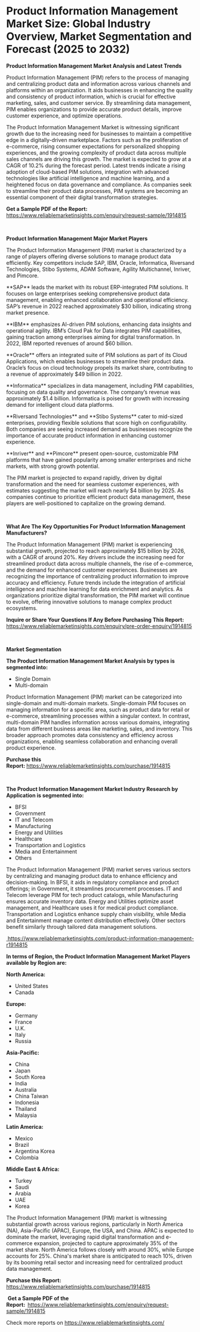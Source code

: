 <p><h1>Product Information Management Market Size: Global Industry Overview, Market Segmentation and Forecast (2025 to 2032)</h1></p><p><strong>Product Information Management Market Analysis and Latest Trends</strong></p>
<p><p>Product Information Management (PIM) refers to the process of managing and centralizing product data and information across various channels and platforms within an organization. It aids businesses in enhancing the quality and consistency of product information, which is crucial for effective marketing, sales, and customer service. By streamlining data management, PIM enables organizations to provide accurate product details, improve customer experience, and optimize operations.</p><p>The Product Information Management Market is witnessing significant growth due to the increasing need for businesses to maintain a competitive edge in a digitally-driven marketplace. Factors such as the proliferation of e-commerce, rising consumer expectations for personalized shopping experiences, and the growing complexity of product data across multiple sales channels are driving this growth. The market is expected to grow at a CAGR of 10.2% during the forecast period. Latest trends indicate a rising adoption of cloud-based PIM solutions, integration with advanced technologies like artificial intelligence and machine learning, and a heightened focus on data governance and compliance. As companies seek to streamline their product data processes, PIM systems are becoming an essential component of their digital transformation strategies.</p></p>
<p><strong>Get a Sample PDF of the Report:&nbsp;</strong> <a href="https://www.reliablemarketinsights.com/enquiry/request-sample/1914815?utm_campaign=2209&utm_medium=2&utm_source=Github&utm_content=ia&utm_term=10032025&utm_id=product-information-management">https://www.reliablemarketinsights.com/enquiry/request-sample/1914815</a></p>
<p>&nbsp;</p>
<p><strong>Product Information Management Major Market Players</strong></p>
<p><p>The Product Information Management (PIM) market is characterized by a range of players offering diverse solutions to manage product data efficiently. Key competitors include SAP, IBM, Oracle, Informatica, Riversand Technologies, Stibo Systems, ADAM Software, Agility Multichannel, Inriver, and Pimcore.</p><p>**SAP** leads the market with its robust ERP-integrated PIM solutions. It focuses on large enterprises seeking comprehensive product data management, enabling enhanced collaboration and operational efficiency. SAP’s revenue in 2022 reached approximately $30 billion, indicating strong market presence.</p><p>**IBM** emphasizes AI-driven PIM solutions, enhancing data insights and operational agility. IBM’s Cloud Pak for Data integrates PIM capabilities, gaining traction among enterprises aiming for digital transformation. In 2022, IBM reported revenues of around $60 billion.</p><p>**Oracle** offers an integrated suite of PIM solutions as part of its Cloud Applications, which enables businesses to streamline their product data. Oracle’s focus on cloud technology propels its market share, contributing to a revenue of approximately $49 billion in 2022.</p><p>**Informatica** specializes in data management, including PIM capabilities, focusing on data quality and governance. The company’s revenue was approximately $1.4 billion. Informatica is poised for growth with increasing demand for intelligent cloud data platforms.</p><p>**Riversand Technologies** and **Stibo Systems** cater to mid-sized enterprises, providing flexible solutions that score high on configurability. Both companies are seeing increased demand as businesses recognize the importance of accurate product information in enhancing customer experience.</p><p>**Inriver** and **Pimcore** present open-source, customizable PIM platforms that have gained popularity among smaller enterprises and niche markets, with strong growth potential.</p><p>The PIM market is projected to expand rapidly, driven by digital transformation and the need for seamless customer experiences, with estimates suggesting the market will reach nearly $4 billion by 2025. As companies continue to prioritize efficient product data management, these players are well-positioned to capitalize on the growing demand.</p></p>
<p>&nbsp;</p>
<p><strong>What Are The Key Opportunities For Product Information Management Manufacturers?</strong></p>
<p><p>The Product Information Management (PIM) market is experiencing substantial growth, projected to reach approximately $15 billion by 2026, with a CAGR of around 20%. Key drivers include the increasing need for streamlined product data across multiple channels, the rise of e-commerce, and the demand for enhanced customer experiences. Businesses are recognizing the importance of centralizing product information to improve accuracy and efficiency. Future trends include the integration of artificial intelligence and machine learning for data enrichment and analytics. As organizations prioritize digital transformation, the PIM market will continue to evolve, offering innovative solutions to manage complex product ecosystems.</p></p>
<p><strong>Inquire or Share Your Questions If Any Before Purchasing This Report:</strong> <a href="https://www.reliablemarketinsights.com/enquiry/pre-order-enquiry/1914815?utm_campaign=2209&utm_medium=2&utm_source=Github&utm_content=ia&utm_term=10032025&utm_id=product-information-management">https://www.reliablemarketinsights.com/enquiry/pre-order-enquiry/1914815</a></p>
<p>&nbsp;</p>
<p><strong>Market Segmentation</strong></p>
<p><strong>The Product Information Management Market Analysis by types is segmented into:</strong></p>
<p><ul><li>Single Domain</li><li>Multi-domain</li></ul></p>
<p><p>Product Information Management (PIM) market can be categorized into single-domain and multi-domain markets. Single-domain PIM focuses on managing information for a specific area, such as product data for retail or e-commerce, streamlining processes within a singular context. In contrast, multi-domain PIM handles information across various domains, integrating data from different business areas like marketing, sales, and inventory. This broader approach promotes data consistency and efficiency across organizations, enabling seamless collaboration and enhancing overall product experience.</p></p>
<p><strong>Purchase this Report:&nbsp;</strong><a href="https://www.reliablemarketinsights.com/purchase/1914815?utm_campaign=2209&utm_medium=2&utm_source=Github&utm_content=ia&utm_term=10032025&utm_id=product-information-management">https://www.reliablemarketinsights.com/purchase/1914815</a></p>
<p>&nbsp;</p>
<p><strong>The Product Information Management Market Industry Research by Application is segmented into:</strong></p>
<p><ul><li>BFSI</li><li>Government</li><li>IT and Telecom</li><li>Manufacturing</li><li>Energy and Utilities</li><li>Healthcare</li><li>Transportation and Logistics</li><li>Media and Entertainment</li><li>Others</li></ul></p>
<p><p>The Product Information Management (PIM) market serves various sectors by centralizing and managing product data to enhance efficiency and decision-making. In BFSI, it aids in regulatory compliance and product offerings; in Government, it streamlines procurement processes. IT and Telecom leverage PIM for tech product catalogs, while Manufacturing ensures accurate inventory data. Energy and Utilities optimize asset management, and Healthcare uses it for medical product compliance. Transportation and Logistics enhance supply chain visibility, while Media and Entertainment manage content distribution effectively. Other sectors benefit similarly through tailored data management solutions.</p></p>
<p><a href="https://www.reliablemarketinsights.com/product-information-management-r1914815?utm_campaign=2209&utm_medium=2&utm_source=Github&utm_content=ia&utm_term=10032025&utm_id=product-information-management">&nbsp;https://www.reliablemarketinsights.com/product-information-management-r1914815</a></p>
<p><strong>In terms of Region, the Product Information Management Market Players available by Region are:</strong></p>
<p>
    <p> <strong> North America: </strong>
        <ul>
            <li>United States</li>
            <li>Canada</li>
        </ul>
        </p> 
    <p> <strong> Europe: </strong>
        <ul>
            <li>Germany</li>
            <li>France</li>
            <li>U.K.</li>
            <li>Italy</li>
            <li>Russia</li>
        </ul>
        </p> 
    <p> <strong> Asia-Pacific: </strong>
        <ul>
            <li>China</li>
            <li>Japan</li>
            <li>South Korea</li>
            <li>India</li>
            <li>Australia</li>
            <li>China Taiwan</li>
            <li>Indonesia</li>
            <li>Thailand</li>
            <li>Malaysia</li>
        </ul>
        </p> 
    <p> <strong> Latin America: </strong>
        <ul>
            <li>Mexico</li>
            <li>Brazil</li>
            <li>Argentina Korea</li>
            <li>Colombia</li>
        </ul>
        </p> 
    <p> <strong> Middle East & Africa: </strong>
        <ul>
            <li>Turkey</li>
            <li>Saudi</li>
            <li>Arabia</li>
            <li>UAE</li>
            <li>Korea</li>
        </ul>
    </p>
    </p>
<p><p>The Product Information Management (PIM) market is witnessing substantial growth across various regions, particularly in North America (NA), Asia-Pacific (APAC), Europe, the USA, and China. APAC is expected to dominate the market, leveraging rapid digital transformation and e-commerce expansion, projected to capture approximately 35% of the market share. North America follows closely with around 30%, while Europe accounts for 25%. China's market share is anticipated to reach 10%, driven by its booming retail sector and increasing need for centralized product data management.</p></p>
<p><strong>Purchase this Report: </strong><a href="https://www.reliablemarketinsights.com/purchase/1914815?utm_campaign=2209&utm_medium=2&utm_source=Github&utm_content=ia&utm_term=10032025&utm_id=product-information-management">https://www.reliablemarketinsights.com/purchase/1914815</a></p>
<p>&nbsp;<strong>Get a Sample PDF of the Report:&nbsp;&nbsp;</strong><a href="https://www.reliablemarketinsights.com/enquiry/request-sample/1914815?utm_campaign=2209&utm_medium=2&utm_source=Github&utm_content=ia&utm_term=10032025&utm_id=product-information-management">https://www.reliablemarketinsights.com/enquiry/request-sample/1914815</a></p>
<p><strong></strong></p>
<p>Check more reports on <a href="https://www.reliablemarketinsights.com/?utm_campaign=2209&utm_medium=2&utm_source=Github&utm_content=ia&utm_term=10032025&utm_id=product-information-management">https://www.reliablemarketinsights.com/</a></p>